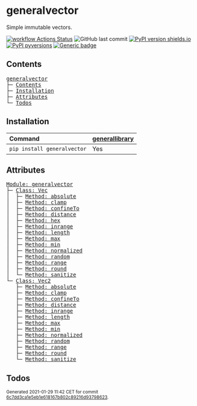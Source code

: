 # generalvector
Simple immutable vectors.

[![workflow Actions Status](https://github.com/ManderaGeneral/generalvector/workflows/workflow/badge.svg)](https://github.com/ManderaGeneral/generalvector/actions)
![GitHub last commit](https://img.shields.io/github/last-commit/ManderaGeneral/generalvector)
[![PyPI version shields.io](https://img.shields.io/pypi/v/generalvector.svg)](https://pypi.org/project/generalvector/)
[![PyPI pyversions](https://img.shields.io/pypi/pyversions/generalvector.svg)](https://pypi.python.org/pypi/generalvector/)
[![Generic badge](https://img.shields.io/badge/platforms-windows%20%7C%20ubuntu-blue.svg)](https://shields.io/)

## Contents
<pre>
<a href='#generalvector'>generalvector</a>
├─ <a href='#Contents'>Contents</a>
├─ <a href='#Installation'>Installation</a>
├─ <a href='#Attributes'>Attributes</a>
└─ <a href='#Todos'>Todos</a>
</pre>

## Installation
| Command                     | <a href='https://pypi.org/project/generallibrary'>generallibrary</a>   |
|:----------------------------|:-----------------------------------------------------------------------|
| `pip install generalvector` | Yes                                                                    |

## Attributes
<pre>
<a href='https://github.com/ManderaGeneral/generalvector/blob/6c7dd3ca1e5eb1e618167b802c89216d93798623/generalvector/__init__.py#L1'>Module: generalvector</a>
├─ <a href='https://github.com/ManderaGeneral/generalvector/blob/6c7dd3ca1e5eb1e618167b802c89216d93798623/generalvector/vector.py#L11'>Class: Vec</a>
│  ├─ <a href='https://github.com/ManderaGeneral/generalvector/blob/6c7dd3ca1e5eb1e618167b802c89216d93798623/generalvector/general.py#L94'>Method: absolute</a>
│  ├─ <a href='https://github.com/ManderaGeneral/generalvector/blob/6c7dd3ca1e5eb1e618167b802c89216d93798623/generalvector/vector.py#L123'>Method: clamp</a>
│  ├─ <a href='https://github.com/ManderaGeneral/generalvector/blob/6c7dd3ca1e5eb1e618167b802c89216d93798623/generalvector/general.py#L79'>Method: confineTo</a>
│  ├─ <a href='https://github.com/ManderaGeneral/generalvector/blob/6c7dd3ca1e5eb1e618167b802c89216d93798623/generalvector/vector.py#L169'>Method: distance</a>
│  ├─ <a href='https://github.com/ManderaGeneral/generalvector/blob/6c7dd3ca1e5eb1e618167b802c89216d93798623/generalvector/vector.py#L143'>Method: hex</a>
│  ├─ <a href='https://github.com/ManderaGeneral/generalvector/blob/6c7dd3ca1e5eb1e618167b802c89216d93798623/generalvector/vector.py#L134'>Method: inrange</a>
│  ├─ <a href='https://github.com/ManderaGeneral/generalvector/blob/6c7dd3ca1e5eb1e618167b802c89216d93798623/generalvector/vector.py#L68'>Method: length</a>
│  ├─ <a href='https://github.com/ManderaGeneral/generalvector/blob/6c7dd3ca1e5eb1e618167b802c89216d93798623/generalvector/vector.py#L114'>Method: max</a>
│  ├─ <a href='https://github.com/ManderaGeneral/generalvector/blob/6c7dd3ca1e5eb1e618167b802c89216d93798623/generalvector/vector.py#L105'>Method: min</a>
│  ├─ <a href='https://github.com/ManderaGeneral/generalvector/blob/6c7dd3ca1e5eb1e618167b802c89216d93798623/generalvector/vector.py#L74'>Method: normalized</a>
│  ├─ <a href='https://github.com/ManderaGeneral/generalvector/blob/6c7dd3ca1e5eb1e618167b802c89216d93798623/generalvector/vector.py#L89'>Method: random</a>
│  ├─ <a href='https://github.com/ManderaGeneral/generalvector/blob/6c7dd3ca1e5eb1e618167b802c89216d93798623/generalvector/vector.py#L150'>Method: range</a>
│  ├─ <a href='https://github.com/ManderaGeneral/generalvector/blob/6c7dd3ca1e5eb1e618167b802c89216d93798623/generalvector/vector.py#L83'>Method: round</a>
│  └─ <a href='https://github.com/ManderaGeneral/generalvector/blob/6c7dd3ca1e5eb1e618167b802c89216d93798623/generalvector/general.py#L42'>Method: sanitize</a>
└─ <a href='https://github.com/ManderaGeneral/generalvector/blob/6c7dd3ca1e5eb1e618167b802c89216d93798623/generalvector/vector2.py#L11'>Class: Vec2</a>
   ├─ <a href='https://github.com/ManderaGeneral/generalvector/blob/6c7dd3ca1e5eb1e618167b802c89216d93798623/generalvector/general.py#L94'>Method: absolute</a>
   ├─ <a href='https://github.com/ManderaGeneral/generalvector/blob/6c7dd3ca1e5eb1e618167b802c89216d93798623/generalvector/vector2.py#L124'>Method: clamp</a>
   ├─ <a href='https://github.com/ManderaGeneral/generalvector/blob/6c7dd3ca1e5eb1e618167b802c89216d93798623/generalvector/general.py#L79'>Method: confineTo</a>
   ├─ <a href='https://github.com/ManderaGeneral/generalvector/blob/6c7dd3ca1e5eb1e618167b802c89216d93798623/generalvector/vector2.py#L163'>Method: distance</a>
   ├─ <a href='https://github.com/ManderaGeneral/generalvector/blob/6c7dd3ca1e5eb1e618167b802c89216d93798623/generalvector/vector2.py#L134'>Method: inrange</a>
   ├─ <a href='https://github.com/ManderaGeneral/generalvector/blob/6c7dd3ca1e5eb1e618167b802c89216d93798623/generalvector/vector2.py#L69'>Method: length</a>
   ├─ <a href='https://github.com/ManderaGeneral/generalvector/blob/6c7dd3ca1e5eb1e618167b802c89216d93798623/generalvector/vector2.py#L115'>Method: max</a>
   ├─ <a href='https://github.com/ManderaGeneral/generalvector/blob/6c7dd3ca1e5eb1e618167b802c89216d93798623/generalvector/vector2.py#L106'>Method: min</a>
   ├─ <a href='https://github.com/ManderaGeneral/generalvector/blob/6c7dd3ca1e5eb1e618167b802c89216d93798623/generalvector/vector2.py#L75'>Method: normalized</a>
   ├─ <a href='https://github.com/ManderaGeneral/generalvector/blob/6c7dd3ca1e5eb1e618167b802c89216d93798623/generalvector/vector2.py#L90'>Method: random</a>
   ├─ <a href='https://github.com/ManderaGeneral/generalvector/blob/6c7dd3ca1e5eb1e618167b802c89216d93798623/generalvector/vector2.py#L145'>Method: range</a>
   ├─ <a href='https://github.com/ManderaGeneral/generalvector/blob/6c7dd3ca1e5eb1e618167b802c89216d93798623/generalvector/vector2.py#L84'>Method: round</a>
   └─ <a href='https://github.com/ManderaGeneral/generalvector/blob/6c7dd3ca1e5eb1e618167b802c89216d93798623/generalvector/general.py#L42'>Method: sanitize</a>
</pre>

## Todos

<sup>
Generated 2021-01-29 11:42 CET for commit <a href='https://github.com/ManderaGeneral/generalvector/commit/6c7dd3ca1e5eb1e618167b802c89216d93798623'>6c7dd3ca1e5eb1e618167b802c89216d93798623</a>.
</sup>
